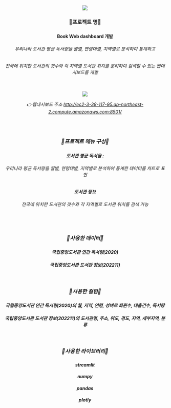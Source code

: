 <div align=center>
	<img src="https://capsule-render.vercel.app/api?type=waving&color=auto&height=200&section=header&text=Book_Web_Dashboard&fontSize=60" />
</div>	

<div align=center> 
	<h3> 📌프로젝트 명📌 <h3>
	<h4> Book Web dashboard 개발 <h4>
	<h6> 우리나라 도서관 평균 독서량을 월별, 연령대별, 지역별로 분석하여 통계하고
	<h6> 전국에 위치한 도서관의 갯수와 각 지역별 도서관 위치를 분리하여 검색할 수 있는 웹대시보드를 개발 <h6>
	<br>
	<img src= 'https://user-images.githubusercontent.com/120348555/207815612-b6d738ba-c375-4798-8e60-934770e686d5.gif'>
		
👉웹대시보드 주소 <http://ec2-3-38-117-95.ap-northeast-2.compute.amazonaws.com:8501/>
	<br>		
<div align=center> 
	<br>
	<br>
	<h3> 📌프로젝트 메뉴 구성📌 <h3>
	<h4> 도서관 평균 독서율 : <h6>우리나라 평균 독서량을 월별, 연령대별, 지역별로 분석하여 통계한 데이터를 차트로 표현 <h6>
	<h4> 도서관 정보 <h4>
	<h6> 전국에 위치한 도서관의 갯수와 각 지역별로 도서관 위치를 검색 가능 <h6>
	<br>
	<h3> 📌사용한 데이터📌 <h3>
	<h4> 국립중앙도서관 연간 독서량(2020) <h4>
	<h4> 국립중앙도서관 도서관 정보(202211) <h4>
	<https://www.bigdata-culture.kr/bigdata/user/data_market/detail.do?id=7461f23e-8958-417b-be03-7ede86ab760b>
	<br>
	<h3> 📌사용한 컬럼📌 <h3>
	<h4> 국립중앙도서관 연간 독서량(2020)의 월, 지역, 연령, 성벼르 회원수, 대출건수, 독서량 <h4>
	<h4> 국립중앙도서관 도서관 정보(202211)의 도서관명, 주소, 위도, 경도, 지역, 세부지역, 분류 <h4>	
	<br>
	<h3> 📌사용한 라이브러리📌 <h3>	
	<h4> streamlit
	<h4> numpy	
	<h4> pandas
	<h4> plotly
